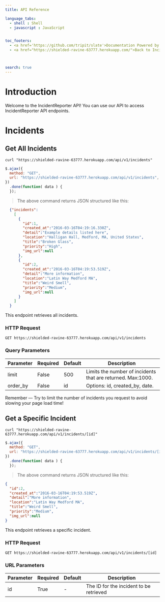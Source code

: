 ```yaml
---
title: API Reference

language_tabs:
  - shell : Shell
  - javascript : JavaScript


toc_footers:
  - <a href='https://github.com/tripit/slate'>Documentation Powered by Slate</a>
  - <a href="https://shielded-ravine-63777.herokuapp.com/">Back to Incident Reporter</a>



search: true
---
```


# Introduction

Welcome to the IncidentReporter API! You can use our API to access IncidentReporter API endpoints.


# Incidents

## Get All Incidents

```shell
curl "https://shielded-ravine-63777.herokuapp.com/api/v1/incidents"
```

```javascript
$.ajax({
  method: "GET",
  url: "https://shielded-ravine-63777.herokuapp.com/api/v1/incidents",
})
  .done(function( data ) {
  });
```

> The above command returns JSON structured like this:

```json
  {"incidents":
    [
      {
        "id":1,
        "created_at":"2016-03-16T04:19:16.330Z",
        "detail":"Example details listed here",
        "location":"Halligan Hall, Medford, MA, United States",
        "title":"Broken Glass",
        "priority":"High",
        "img_url":null
      },
      {
        "id":2,
        "created_at":"2016-03-16T04:19:53.519Z",
        "detail":"More information",
        "location":"Latin Way Medford MA",
        "title":"Weird Smell",
        "priority":"Medium",
        "img_url":null
      }
    ]
  }
```

This endpoint retrieves all incidents.

### HTTP Request

`GET https://shielded-ravine-63777.herokuapp.com/api/v1/incidents`

### Query Parameters

Parameter | Required | Default | Description
--------- | -------- | ------- | -----------
limit | False | 500 | Limits the number of incidents that are returned. Max:1000.
order_by | False | id | Options: id, created_by, date.

<aside class="success">
Remember — Try to limit the number of incidents you request to avoid slowing your page load time!
</aside>



## Get a Specific Incident

```shell
curl "https://shielded-ravine-63777.herokuapp.com/api/v1/incidents/[id]"
```

```javascript
$.ajax({
  method: "GET",
  url: "https://shielded-ravine-63777.herokuapp.com/api/v1/incidents/[id]",
})
  .done(function( data ) {
  });
```

> The above command returns JSON structured like this:

```json
{
  "id":2,
  "created_at":"2016-03-16T04:19:53.519Z",
  "detail":"More information",
  "location":"Latin Way Medford MA",
  "title":"Weird Smell",
  "priority":"Medium",
  "img_url":null
}
```

This endpoint retrieves a specific incident.


### HTTP Request

`GET https://shielded-ravine-63777.herokuapp.com/api/v1/incidents/[id]`

### URL Parameters

Parameter | Required | Default | Description
--------- | -------- | ------- | -----------
id | True | - | The ID for the incident to be retrieved
